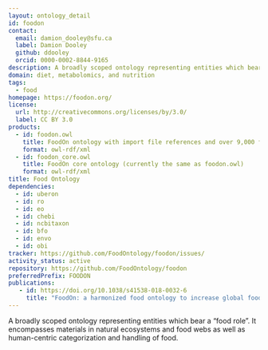 ```yaml
---
layout: ontology_detail
id: foodon
contact:
  email: damion_dooley@sfu.ca
  label: Damion Dooley
  github: ddooley
  orcid: 0000-0002-8844-9165
description: A broadly scoped ontology representing entities which bear a “food role”. It encompasses materials in natural ecosystems and agriculture that are consumed by humans and domesticated animals. This includes any generic (unbranded) raw or processed food material found in processing plants, markets, stores or food distribution points. FoodOn also imports nutritional component and dietary pattern terms from other OBO Foundry ontologies to support interoperability in diet and nutrition research
domain: diet, metabolomics, and nutrition
tags:
  - food
homepage: https://foodon.org/
license:
  url: http://creativecommons.org/licenses/by/3.0/
  label: CC BY 3.0
products:
  - id: foodon.owl
    title: FoodOn ontology with import file references and over 9,000 food products
    format: owl-rdf/xml
  - id: foodon_core.owl
    title: FoodOn core ontology (currently the same as foodon.owl)
    format: owl-rdf/xml
title: Food Ontology
dependencies:
  - id: uberon
  - id: ro
  - id: eo
  - id: chebi
  - id: ncbitaxon
  - id: bfo
  - id: envo
  - id: obi
tracker: https://github.com/FoodOntology/foodon/issues/
activity_status: active
repository: https://github.com/FoodOntology/foodon
preferredPrefix: FOODON
publications: 
   - id: https://doi.org/10.1038/s41538-018-0032-6
     title: "FoodOn: a harmonized food ontology to increase global food traceability, quality control and data integration"
---
```


A broadly scoped ontology representing entities which bear a “food role”.  It encompasses materials in natural ecosystems and food webs as well as human-centric categorization and handling of food.
